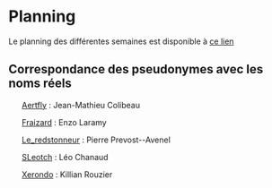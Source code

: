 <h1>Planning</h1>
Le planning des différentes semaines est disponible à <a href="https://docs.google.com/spreadsheets/d/13d2IOjfmGNOatF2v4r1G-6QKcpPHt1CAjCwbfH29-w4/edit?usp=sharing"> ce lien </a>

<h2>Correspondance des pseudonymes avec les noms réels</h2>
<ul><a href="https://github.com/Aertfly">Aertfly</a> : Jean-Mathieu Colibeau</ul>
<ul><a href="https://github.com/Fraizard">Fraizard</a> : Enzo Laramy</ul>
<ul><a href="https://github.com/LeRedstonneur">Le_redstonneur</a> : Pierre Prevost--Avenel</ul>
<ul><a href="https://github.com/SLeotch">SLeotch</a> : Léo Chanaud</ul>
<ul><a href="https://github.com/Xerondo">Xerondo</a> : Killian Rouzier</ul>
